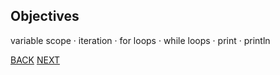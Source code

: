 ## Objectives

variable scope · iteration · for loops · while loops · print · println

[BACK](/index.html) [NEXT](/topics/topic04/lab04/01.html)

